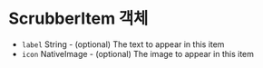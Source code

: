 # ScrubberItem 객체

* `label` String - (optional) The text to appear in this item
* `icon` NativeImage - (optional) The image to appear in this item